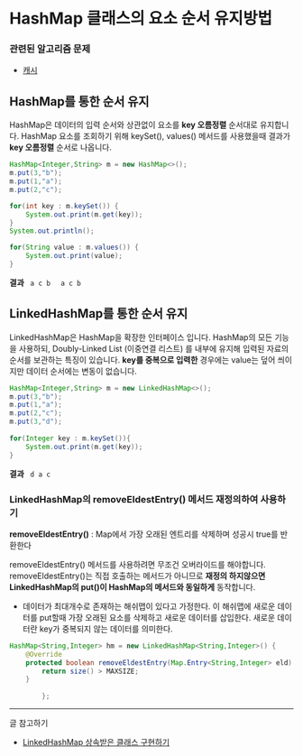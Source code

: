 # HashMap 클래스의 요소 순서 유지방법
### 관련된 알고리즘 문제 
- [캐시](https://github.com/TheCopiens/algorithm-study/blob/ohhako/source/ohhako/coding%20test/kakao/%EC%BA%90%EC%8B%9C.md#%EC%BA%90%EC%8B%9C)


## HashMap를 통한 순서 유지
HashMap은 데이터의 입력 순서와 상관없이 요소를 **key 오름정렬** 순서대로 유지합니다. HashMap 요소를 조회하기 위해 keySet(), values() 메서드를 사용했을때 결과가 **key 오름정렬** 순서로 나옵니다.

```java
HashMap<Integer,String> m = new HashMap<>();
m.put(3,"b");
m.put(1,"a");
m.put(2,"c");

for(int key : m.keySet()) {
	System.out.print(m.get(key));	
}
System.out.println();

for(String value : m.values()) {
	System.out.print(value);
}
```

**결과**
<code> a c b </code>
<code> a c b </code>




## LinkedHashMap를 통한 순서 유지
LinkedHashMap은 HashMap을 확장한 인터페이스 입니다. HashMap의 모든 기능을 사용하되, Doubly-Linked List (이중연결 리스트) 를 내부에 유지해 입력된 자료의 순서를 보관하는 특징이 있습니다. **key를 중복으로 입력한** 경우에는 value는 덮어 씌이지만 데이터 순서에는 변동이 없습니다.

```java
HashMap<Integer,String> m = new LinkedHashMap<>();
m.put(3,"b");
m.put(1,"a");
m.put(2,"c");
m.put(3,"d");
		
for(Integer key : m.keySet()){
	System.out.print(m.get(key));
}
```

**결과**
<code> 
d a c 
</code>

### LinkedHashMap의 removeEldestEntry() 메서드 재정의하여 사용하기
**removeEldestEntry()** : Map에서 가장 오래된 엔트리를 삭제하며 성공시 true를 반환한다
<br>

removeEldestEntry() 메서드를 사용하려면 무조건 오버라이드를 해야합니다. removeEldestEntry()는 직접 호출하는 메서드가 아니므로 **재정의 하지않으면 LinkedHashMap의 put()이 HashMap의 메서드와 동일하게** 동작합니다.
- 데이터가 최대개수로 존재하는 해쉬맵이 있다고 가정한다. 이 해쉬맵에 새로운 데이터를 put할때 가장 오래된 요소를 삭제하고 새로운 데이터를 삽입한다. 새로운 데이터란 key가 중복되지 않는 데이터를 의미한다.


```java
HashMap<String,Integer> hm = new LinkedHashMap<String,Integer>() {
	@Override
	protected boolean removeEldestEntry(Map.Entry<String,Integer> eld) {
		return size() > MAXSIZE;
	}
			
		};

```

---
글 참고하기
- [LinkedHashMap 상속받은 클래스 구현하기](https://cornswrold.tistory.com/380)